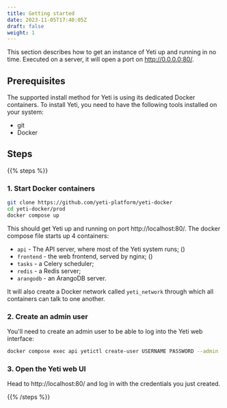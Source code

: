 ```yaml
---
title: Getting started
date: 2023-11-05T17:40:05Z
draft: false
weight: 1
---
```


This section describes how to get an instance of Yeti up and running in no time.
Executed on a server, it will open a port on http://0.0.0.0:80/.

## Prerequisites

The supported install method for Yeti is using its dedicated Docker containers.
To install Yeti, you need to have the following tools installed on your system:

- git
- Docker

## Steps

{{% steps %}}

### 1. Start Docker containers

```bash
git clone https://github.com/yeti-platform/yeti-docker
cd yeti-docker/prod
docker compose up
```

This should get Yeti up and running on port http://localhost:80/. The docker
compose file starts up 4 containers:

- `api` - The API server, where most of the Yeti system runs; ()
- `frontend` - the web frontend, served by nginx; ()
- `tasks` - a Celery scheduler;
- `redis` - a Redis server;
- `arangodb` - an ArangoDB server.

It will also create a Docker network called `yeti_network` through which all
containers can talk to one another.

### 2. Create an admin user

You'll need to create an admin user to be able to log into the Yeti web
interface:

```bash
docker compose exec api yetictl create-user USERNAME PASSWORD --admin
```

### 3. Open the Yeti web UI

Head to http://localhost:80/ and log in with the credentials you just created.

{{% /steps %}}
